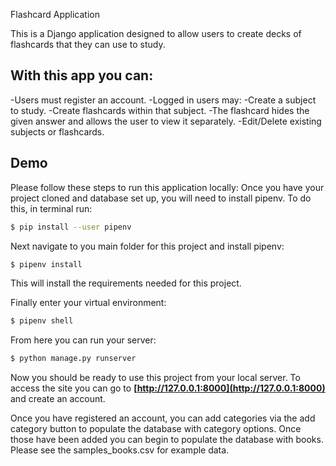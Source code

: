 Flashcard Application

This is a Django application designed to allow users to create decks of flashcards that they can use to study. 



## With this app you can:


-Users must register an account.
-Logged in users may:
    -Create a subject to study.
    -Create flashcards within that subject.
        -The flashcard hides the given answer and allows the user to view it separately.
    -Edit/Delete existing subjects or flashcards.


## Demo

Please follow these steps to run this application locally:
Once you have your project cloned and database set up, you will need to install pipenv. To do this, in terminal run:

```bash
$ pip install --user pipenv
```
Next navigate to you main folder for this project and install pipenv:
```bash
$ pipenv install
```
This will install the requirements needed for this project. 

Finally enter your virtual environment:
```bash
$ pipenv shell
```
From here you can run your server:
```bash
$ python manage.py runserver
```
Now you should be ready to use this project from your local server. To access the site you can go to **[http://127.0.0.1:8000](http://127.0.0.1:8000)** and create an account.

Once you have registered an account, you can add categories via the add category button to populate the database with category options. Once those have been added you can begin to populate the database with books. 
Please see the samples_books.csv for example data.